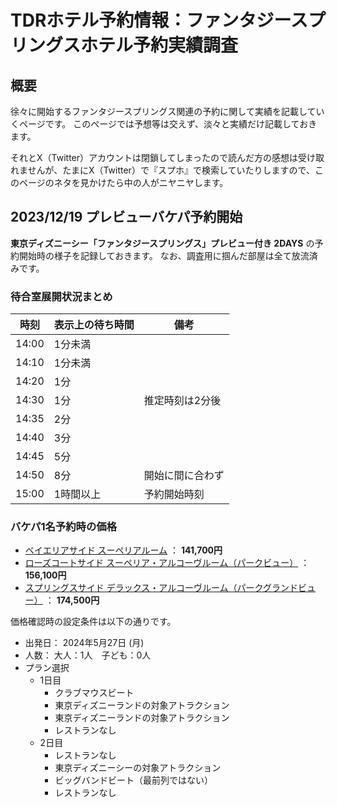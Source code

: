 # TDRホテル予約情報：ファンタジースプリングスホテル予約実績調査

## 概要

徐々に開始するファンタジースプリングス関連の予約に関して実績を記載していくページです。
このページでは予想等は交えず、淡々と実績だけ記載しておきます。

それとX（Twitter）アカウントは閉鎖してしまったので読んだ方の感想は受け取れませんが、たまにX（Twitter）で『スプホ』で検索していたりしますので、このページのネタを見かけたら中の人がニヤニヤします。

## 2023/12/19 プレビューバケパ予約開始

**東京ディズニーシー「ファンタジースプリングス」プレビュー付き 2DAYS** の予約開始時の様子を記録しておきます。
なお、調査用に掴んだ部屋は全て放流済みです。

### 待合室展開状況まとめ

| 時刻 | 表示上の待ち時間 | 備考 |
| ------------- | ------------- | ------------- |
| 14:00 | 1分未満 | |
| 14:10 | 1分未満 | |
| 14:20 | 1分 | |
| 14:30 | 1分 | 推定時刻は2分後 |
| 14:35 | 2分 | |
| 14:40 | 3分 | |
| 14:45 | 5分 | |
| 14:50 | 8分 | 開始に間に合わず |
| 15:00 | 1時間以上 | 予約開始時刻 |


### バケパ1名予約時の価格

* [ベイエリアサイド スーペリアルーム](https://www.tokyodisneyresort.jp/hotel/fsh/fcu/room/detail/bayarea_superior/) ： **141,700円**
* [ローズコートサイド スーペリア・アルコーヴルーム（パークビュー）](https://www.tokyodisneyresort.jp/hotel/fsh/fcu/room/detail/rose_superior_cove_park/) ： **156,100円**
* [スプリングスサイド デラックス・アルコーヴルーム（パークグランドビュー）](https://www.tokyodisneyresort.jp/hotel/fsh/fcu/room/detail/springs_cove_grand/) ： **174,500円**

価格確認時の設定条件は以下の通りです。

* 出発日： 2024年5月27日 (月)
* 人数： 大人：1人　子ども：0人
* プラン選択
    * 1日目
        * クラブマウスビート
        * 東京ディズニーランドの対象アトラクション
        * 東京ディズニーランドの対象アトラクション
        * レストランなし
    * 2日目
        * レストランなし
        * 東京ディズニーシーの対象アトラクション
        * ビッグバンドビート（最前列ではない）
        * レストランなし






